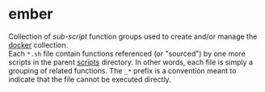 ember
=====

Collection of _sub-script_ function groups used to create and/or manage the [docker](../../../fiddles/docker) collection.  
Each `*.sh` file contain functions referenced (or "sourced") by one more scripts in the parent [scripts](../..)
directory.  In other words, each file is simply a grouping of related functions.  The `_*` prefix is
a convention meant to indicate that the file cannot be executed directly.





